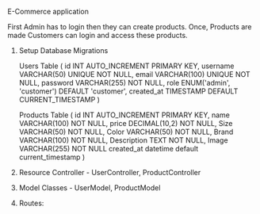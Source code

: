 E-Commerce application

First Admin has to login then they can create products. Once, Products are made Customers can login and access these products.

1. Setup Database Migrations

    Users Table (
    id INT AUTO_INCREMENT PRIMARY KEY,
    username VARCHAR(50) UNIQUE NOT NULL,
    email VARCHAR(100) UNIQUE NOT NULL,
    password VARCHAR(255) NOT NULL,
    role ENUM('admin', 'customer') DEFAULT 'customer',
    created_at TIMESTAMP DEFAULT CURRENT_TIMESTAMP
    )

    Products Table (
        id INT AUTO_INCREMENT PRIMARY KEY,
        name VARCHAR(100) NOT NULL,
        price DECIMAL(10,2) NOT NULL,
        Size  VARCHAR(50) NOT NULL,
        Color VARCHAR(50) NOT NULL,
        Brand VARCHAR(100) NOT NULL,
        Description TEXT NOT NULL,
        Image VARCHAR(255) NOT NULL
        created_at datetime default current_timestamp
    )

2. Resource Controller - UserController, ProductController

3. Model Classes - UserModel, ProductModel

4. Routes:


